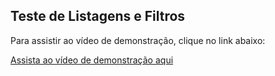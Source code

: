 ## Teste de Listagens e Filtros

Para assistir ao vídeo de demonstração, clique no link abaixo:

[Assista ao vídeo de demonstração aqui](https://drive.google.com/file/d/1soF13aJfG45yVVYKb-hWXce7CeEFXWR1/view?usp=sharing)
